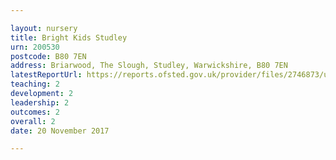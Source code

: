 ```yaml
---

layout: nursery
title: Bright Kids Studley
urn: 200530
postcode: B80 7EN
address: Briarwood, The Slough, Studley, Warwickshire, B80 7EN
latestReportUrl: https://reports.ofsted.gov.uk/provider/files/2746873/urn/200530.pdf
teaching: 2
development: 2
leadership: 2
outcomes: 2
overall: 2
date: 20 November 2017

---
```

